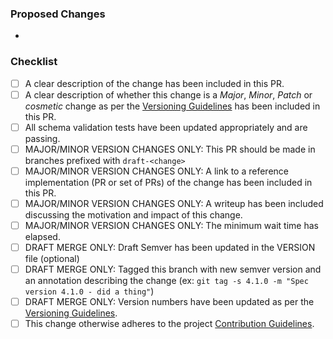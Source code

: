 ### Proposed Changes

*

### Checklist

- [ ] A clear description of the change has been included in this PR.
- [ ] A clear description of whether this change is a _Major_, _Minor_, _Patch_ or _cosmetic_ change as per the [Versioning Guidelines](https://github.com/opentdf/spec/blob/main/CONTRIBUTING.md#version-changes) has been included in this PR.
- [ ] All schema validation tests have been updated appropriately and are passing.
- [ ] MAJOR/MINOR VERSION CHANGES ONLY: This PR should be made in branches prefixed with `draft-<change>`
- [ ] MAJOR/MINOR VERSION CHANGES ONLY: A link to a reference implementation (PR or set of PRs) of the change has been included in this PR.
- [ ] MAJOR/MINOR VERSION CHANGES ONLY: A writeup has been included discussing the motivation and impact of this change.
- [ ] MAJOR/MINOR VERSION CHANGES ONLY: The minimum wait time has elapsed.
- [ ] DRAFT MERGE ONLY: Draft Semver has been updated in the VERSION file (optional)
- [ ] DRAFT MERGE ONLY: Tagged this branch with new semver version and an annotation describing the change (ex: `git tag -s 4.1.0 -m "Spec version 4.1.0 - did a thing"`)
- [ ] DRAFT MERGE ONLY: Version numbers have been updated as per the [Versioning Guidelines](https://github.com/opentdf/spec/blob/main/CONTRIBUTING.md#version-changes).
- [ ] This change otherwise adheres to the project [Contribution Guidelines](https://github.com/opentdf/spec/blob/main/CONTRIBUTING.md).
